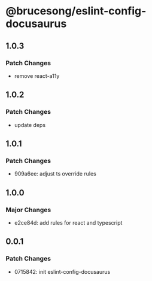 # @brucesong/eslint-config-docusaurus

## 1.0.3

### Patch Changes

- remove react-a11y

## 1.0.2

### Patch Changes

- update deps

## 1.0.1

### Patch Changes

- 909a6ee: adjust ts override rules

## 1.0.0

### Major Changes

- e2ce84d: add rules for react and typescript

## 0.0.1

### Patch Changes

- 0715842: init eslint-config-docusaurus
